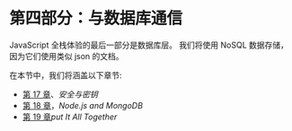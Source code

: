 # 第四部分：与数据库通信

JavaScript 全栈体验的最后一部分是数据库层。 我们将使用 NoSQL 数据存储，因为它们使用类似 json 的文档。

在本节中，我们将涵盖以下章节:

*   [第 17 章](17.html)、*安全与密钥*
*   [第 18 章](18.html)，*Node.js and MongoDB*
*   [第 19 章](19.html)*put It All Together*
